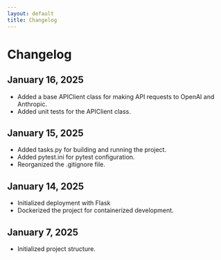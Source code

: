 ```yaml
---
layout: default
title: Changelog
---
```


# Changelog

## January 16, 2025

- Added a base APIClient class for making API requests to OpenAI and Anthropic.
- Added unit tests for the APIClient class.

## January 15, 2025

- Added tasks.py for building and running the project.
- Added pytest.ini for pytest configuration.
- Reorganized the .gitignore file.

## January 14, 2025

- Initialized deployment with Flask
- Dockerized the project for containerized development.

## January 7, 2025

- Initialized project structure.
